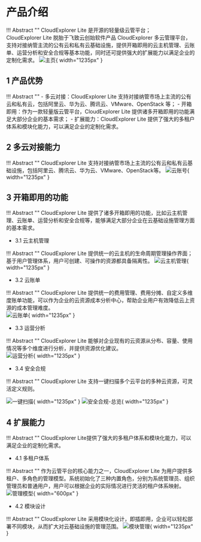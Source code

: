 # 产品介绍

!!! Abstract ""
    CloudExplorer Lite 是开源的轻量级云管平台；   
    CloudExplorer Lite 脱胎于飞致云创始软件产品 CloudExplorer 多云管理平台，支持对接纳管主流的公有云和私有云基础设施，提供开箱即用的云主机管理、云账单、运营分析和安全合规等基本功能，同时还可提供强大的扩展能力以满足企业的定制化需求。 
![主页](./img/index/主页.png){ width="1235px" }


## 1 产品优势

!!! Abstract ""
    - 多云对接：CloudExplorer Lite 支持对接纳管市场上主流的公有云和私有云，包括阿里云、华为云、腾讯云、VMware、OpenStack 等；
    - 开箱即用：作为一款轻量版云管平台，CloudExplorer Lite 提供诸多开箱即用的功能满足大部分企业的基本需求；
    - 扩展能力：CloudExplorer Lite 提供了强大的多租户体系和模块化能力，可以满足企业的定制化需求。

## 2 多云对接能力

!!! Abstract ""
    CloudExplorer Lite 支持对接纳管市场上主流的公有云和私有云基础设施，包括阿里云、腾讯云、华为云、VMware、OpenStack等。
![云账号](./img/index/云账号.png){ width="1235px" }

## 3 开箱即用的功能

!!! Abstract "" 
    CloudExplorer Lite 提供了诸多开箱即用的功能，比如云主机管理、云账单、运营分析和安全合规等，能够满足大部分企业在云基础设施管理方面的基本需求。

- 3.1 云主机管理
  
!!! Abstract "" 
    CloudExplorer Lite 提供统一的云主机的生命周期管理操作界面；基于用户管理体系，用户可创建、可操作的资源都具备隔离性。
![云主机管理](./img/index/云主机管理.png){ width="1235px" }

- 3.2 云账单
  
!!! Abstract "" 
    CloudExplorer Lite 提供统一的费用管理、费用分摊、自定义多维度账单功能，可以作为企业的云资源成本分析中心，帮助企业用户有效降低云上资源的成本管理难度。    
![云账单](./img/index/云账单.png){ width="1235px" }

- 3.3 运营分析
  
!!! Abstract "" 
    CloudExplorer Lite 能够对企业现有的云资源从分布、容量、使用情况等多个维度进行分析，并提供资源优化建议。   
![运营分析](./img/index/运营分析.png){ width="1235px" }

- 3.4 安全合规
  
!!! Abstract "" 
    CloudExplorer Lite 支持一键扫描多个云平台的多种云资源，可灵活定义规则。 
      
![一键扫描](./img/index/安全合规-一键扫描.png){ width="1235px" }
![安全合规-总览](./img/index/安全合规-总览.png){ width="1235px" }

## 4 扩展能力

!!! Abstract "" 
    CloudExplorer Lite提供了强大的多租户体系和模块化能力，可以满足企业的定制化需求。

- 4.1 多租户体系
  
!!! Abstract "" 
    作为云管平台的核心能力之一，CloudExplorer Lite 为用户提供多租户、多角色的管理模型。系统初始化了三种内置角色，分别为系统管理员、组织管理员和普通用户，用户可以根据企业的实际情况进行灵活的租户体系映射。  
![管理模型](./img/index/管理模型.png){ width="600px" }

- 4.2 模块设计
  
!!! Abstract "" 
    CloudExplorer Lite 采用模块化设计，即插即用，企业可以轻松部署不同模块，从而扩大对云基础设施的管理范围。
![模块管理](./img/index/模块管理.png){ width="1235px" }